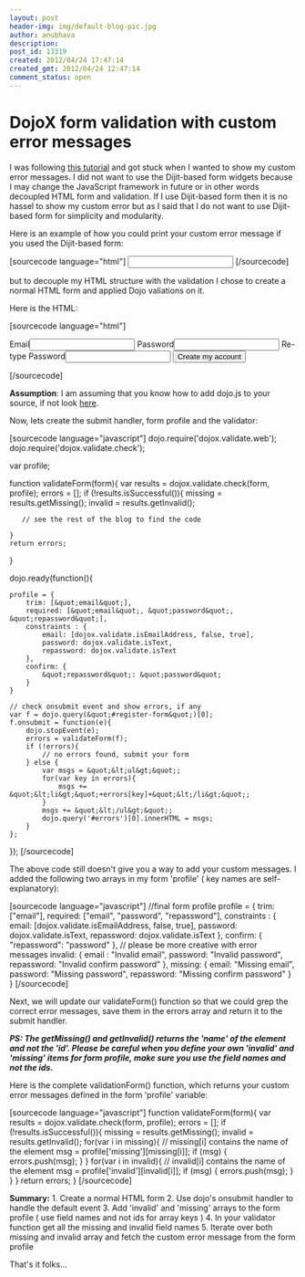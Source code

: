 ```yaml
---
layout: post
header-img: img/default-blog-pic.jpg
author: anubhava
description: 
post_id: 13319
created: 2012/04/24 17:47:14
created_gmt: 2012/04/24 12:47:14
comment_status: open
---
```


# DojoX form validation with custom error messages

I was following [this tutorial][1] and got stuck when I wanted to show my custom error messages. I did not want to use the Dijit-based form widgets because I may change the JavaScript framework in future or in other words decoupled HTML form and validation. If I use Dijit-based form then it is no hassel to show my custom error but as I said that I do not want to use Dijit-based form for simplicity and modularity.

Here is an example of how you could print your custom error message if you used the Dijit-based form:

[sourcecode language="html"] <input id="email" name="email" data-dojo-type="dijit.form.ValidationTextBox"  
data-dojo-props="validator:dojox.validate.isEmailAddress, invalidMessage:'This is not a valid email!'" /> [/sourcecode]

but to decouple my HTML structure with the validation I chose to create a normal HTML form and applied Dojo valiations on it.

Here is the HTML:

[sourcecode language="html"] <div id='errors'></div> <form name='register' id='register-form' method='POST' action="/register/"> <label for='remail'>Email</label><input type='text' value='' name='email' id='remail'/> <label for='rpassword'>Password</label><input type='password' value='' name='password' id='rpassword'/> <label for='rrepassword'>Re-type Password</label><input type='password' value='' name='repassword' id='rrepassword'/> <input type='submit' class='button' id='submit-register' value='Create my account' /> </form> [/sourcecode]

**Assumption**: I am assuming that you know how to add dojo.js to your source, if not look [here][2].

Now, lets create the submit handler, form profile and the validator:

[sourcecode language="javascript"] dojo.require('dojox.validate.web'); dojo.require('dojox.validate.check');

var profile;

function validateForm(form){ var results = dojox.validate.check(form, profile); errors = []; if (!results.isSuccessful()){ missing = results.getMissing(); invalid = results.getInvalid();
    
    
       // see the rest of the blog to find the code
    
    }
    return errors;
    

}

dojo.ready(function(){
    
    
    profile = {
        trim: [&quot;email&quot;],
        required: [&quot;email&quot;, &quot;password&quot;, &quot;repassword&quot;],
        constraints : {
            email: [dojox.validate.isEmailAddress, false, true],
            password: dojox.validate.isText,
            repassword: dojox.validate.isText
        },
        confirm: {
            &quot;repassword&quot;: &quot;password&quot;
        }
    }
    
    // check onsubmit event and show errors, if any
    var f = dojo.query(&quot;#register-form&quot;)[0];
    f.onsubmit = function(e){
        dojo.stopEvent(e);
        errors = validateForm(f);
        if (!errors){
            // no errors found, submit your form
        } else {
            var msgs = &quot;&lt;ul&gt;&quot;;
            for(var key in errors){
                msgs += &quot;&lt;li&gt;&quot;+errors[key]+&quot;&lt;/li&gt;&quot;;
            }
            msgs += &quot;&lt;/ul&gt;&quot;;
            dojo.query('#errors')[0].innerHTML = msgs;
        }
    };
    

}); [/sourcecode]

The above code still doesn't give you a way to add your custom messages. I added the following two arrays in my form 'profile' ( key names are self-explanatory):

[sourcecode language="javascript"] //final form profile profile = { trim: ["email"], required: ["email", "password", "repassword"], constraints : { email: [dojox.validate.isEmailAddress, false, true], password: dojox.validate.isText, repassword: dojox.validate.isText }, confirm: { "repassword": "password" }, // please be more creative with error messages invalid: { email : "Invalid email", password: "Invalid password", repassword: "Invalid confirm password" }, missing: { email: "Missing email", password: "Missing password", repassword: "Missing confirm password" } } [/sourcecode]

Next, we will update our validateForm() function so that we could grep the correct error messages, save them in the errors array and return it to the submit handler.

_**PS: The getMissing() and getInvalid() returns the 'name' of the element and not the 'id'. Please be careful when you define your own 'invalid' and 'missing' items for form profile, make sure you use the field names and not the ids.**_

Here is the complete validationForm() function, which returns your custom error messages defined in the form 'profile' variable:

[sourcecode language="javascript"] function validateForm(form){ var results = dojox.validate.check(form, profile); errors = []; if (!results.isSuccessful()){ missing = results.getMissing(); invalid = results.getInvalid(); for(var i in missing){ // missing[i] contains the name of the element msg = profile['missing'][missing[i]]; if (msg) { errors.push(msg); } } for(var i in invalid){ // invalid[i] contains the name of the element msg = profile['invalid'][invalid[i]]; if (msg) { errors.push(msg); } } } return errors; } [/sourcecode]

**Summary:** 1\. Create a normal HTML form 2\. Use dojo's onsubmit handler to handle the default event 3\. Add 'invalid' and 'missing' arrays to the form profile ( use field names and not ids for array keys ) 4\. In your validator function get all the missing and invalid field names 5\. Iterate over both missing and invalid array and fetch the custom error message from the form profile

That's it folks...

   [1]: http://dojotoolkit.org/documentation/tutorials/1.7/validation/
   [2]: http://dojotoolkit.org/documentation/tutorials/1.7/hello_dojo/